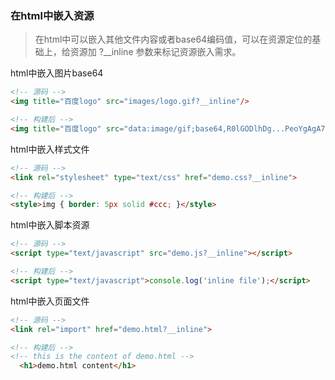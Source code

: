 ### 在html中嵌入资源

> 在html中可以嵌入其他文件内容或者base64编码值，可以在资源定位的基础上，给资源加 ?__inline 参数来标记资源嵌入需求。


html中嵌入图片base64
```html
<!-- 源码 -->
<img title="百度logo" src="images/logo.gif?__inline"/>

<!-- 构建后 -->
<img title="百度logo" src="data:image/gif;base64,R0lGODlhDg...PeoYgAgA7"/>
```

html中嵌入样式文件
```html
<!-- 源码 -->
<link rel="stylesheet" type="text/css" href="demo.css?__inline">

<!-- 构建后 -->
<style>img { border: 5px solid #ccc; }</style>
```

html中嵌入脚本资源
```html
<!-- 源码 -->
<script type="text/javascript" src="demo.js?__inline"></script>

<!-- 构建后 -->
<script type="text/javascript">console.log('inline file');</script>
```

html中嵌入页面文件

```html
<!-- 源码 -->
<link rel="import" href="demo.html?__inline">

<!-- 构建后 -->
<!-- this is the content of demo.html -->
  <h1>demo.html content</h1>
```

